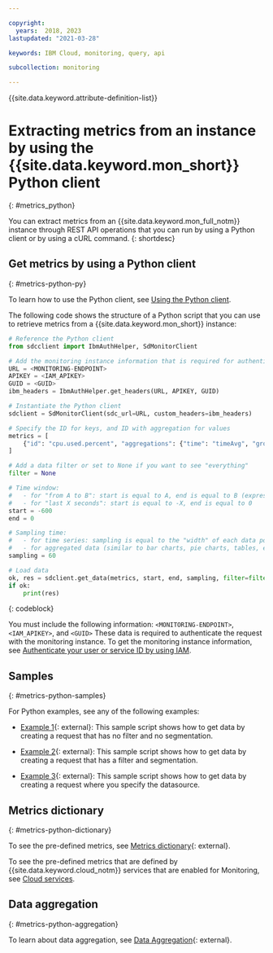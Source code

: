 ```yaml
---

copyright:
  years:  2018, 2023
lastupdated: "2021-03-28"

keywords: IBM Cloud, monitoring, query, api

subcollection: monitoring

---
```


{{site.data.keyword.attribute-definition-list}}

# Extracting metrics from an instance by using the {{site.data.keyword.mon_short}} Python client
{: #metrics_python}

You can extract metrics from an {{site.data.keyword.mon_full_notm}} instance through REST API operations that you can run by using a Python client or by using a cURL command.
{: shortdesc}


## Get metrics by using a Python client
{: #metrics-python-py}

To learn how to use the Python client, see [Using the Python client](/docs/monitoring?topic=monitoring-python-client).

The following code shows the structure of a Python script that you can use to retrieve metrics from a {{site.data.keyword.mon_short}} instance:


```python
# Reference the Python client
from sdcclient import IbmAuthHelper, SdMonitorClient

# Add the monitoring instance information that is required for authentication
URL = <MONITORING-ENDPOINT>
APIKEY = <IAM_APIKEY>
GUID = <GUID>
ibm_headers = IbmAuthHelper.get_headers(URL, APIKEY, GUID)

# Instantiate the Python client
sdclient = SdMonitorClient(sdc_url=URL, custom_headers=ibm_headers)

# Specify the ID for keys, and ID with aggregation for values
metrics = [
    {"id": "cpu.used.percent", "aggregations": {"time": "timeAvg", "group": "avg"}}
]

# Add a data filter or set to None if you want to see "everything"
filter = None

# Time window:
#   - for "from A to B": start is equal to A, end is equal to B (expressed in seconds)
#   - for "last X seconds": start is equal to -X, end is equal to 0
start = -600
end = 0

# Sampling time:
#   - for time series: sampling is equal to the "width" of each data point (expressed in seconds)
#   - for aggregated data (similar to bar charts, pie charts, tables, etc.): sampling is equal to 0
sampling = 60

# Load data
ok, res = sdclient.get_data(metrics, start, end, sampling, filter=filter)
if ok:
    print(res)
```
{: codeblock}


You must include the following information: `<MONITORING-ENDPOINT>`, `<IAM_APIKEY>`, and `<GUID>` These data is required to authenticate the request with the monitoring instance. To get the monitoring instance information, see [Authenticate your user or service ID by using IAM](/docs/monitoring?topic=monitoring-python-client#python-client-iam-auth).



## Samples
{: #metrics-python-samples}

For Python examples, see any of the following examples:
* [Example 1](https://github.com/draios/python-sdc-client/blob/master/examples/get_data_simple.py){: external}: This  sample script  shows how to get data by creating a request that has no filter and no segmentation.

* [Example 2](https://github.com/draios/python-sdc-client/blob/master/examples/get_data_advanced.py){: external}: This sample script shows how to get data by creating a request that has a filter and segmentation.

* [Example 3](https://github.com/draios/python-sdc-client/blob/master/examples/get_data_datasource.py){: external}: This sample script shows how to get data by creating a request where you specify the datasource.




## Metrics dictionary
{: #metrics-python-dictionary}

To see the pre-defined metrics, see [Metrics dictionary](https://docs.sysdig.com/en/metrics-dictionary.html){: external}.

To see the pre-defined metrics that are defined by {{site.data.keyword.cloud_notm}} services that are enabled for Monitoring, see [Cloud services](/docs/monitoring?topic=monitoring-cloud_services).


## Data aggregation
{: #metrics-python-aggregation}


To learn about data aggregation, see [Data Aggregation](https://docs.sysdig.com/en/data-aggregation.html){: external}.
